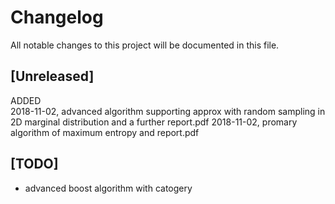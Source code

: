 # Changelog
All notable changes to this project will be documented in this file.

## [Unreleased]
ADDED  
2018-11-02, advanced algorithm supporting approx with random sampling in
2D marginal distribution and a further report.pdf 
2018-11-02, promary algorithm of maximum entropy and report.pdf

## [TODO]

- advanced boost algorithm with catogery
